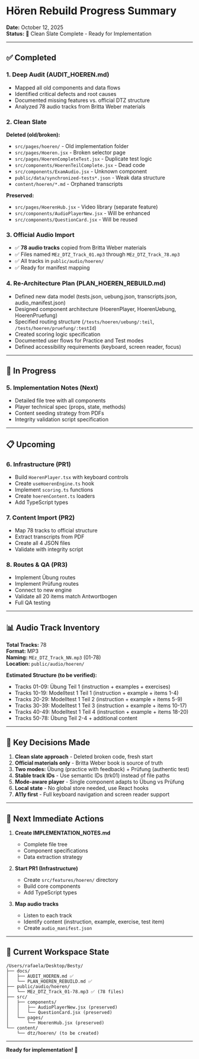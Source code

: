 # Hören Rebuild Progress Summary

**Date:** October 12, 2025  
**Status:** 🔄 Clean Slate Complete - Ready for Implementation

---

## ✅ Completed

### 1. Deep Audit (AUDIT_HOEREN.md)

- Mapped all old components and data flows
- Identified critical defects and root causes
- Documented missing features vs. official DTZ structure
- Analyzed 78 audio tracks from Britta Weber materials

### 2. Clean Slate

**Deleted (old/broken):**

- `src/pages/hoeren/` - Old implementation folder
- `src/pages/Hoeren.jsx` - Broken selector page
- `src/pages/HoerenCompleteTest.jsx` - Duplicate test logic
- `src/components/HoerenTeilComplete.jsx` - Dead code
- `src/components/ExamAudio.jsx` - Unknown component
- `public/data/synchronized-tests*.json` - Weak data structure
- `content/hoeren/*.md` - Orphaned transcripts

**Preserved:**

- `src/pages/HoerenHub.jsx` - Video library (separate feature)
- `src/components/AudioPlayerNew.jsx` - Will be enhanced
- `src/components/QuestionCard.jsx` - Will be reused

### 3. Official Audio Import

- ✅ **78 audio tracks** copied from Britta Weber materials
- ✅ Files named `MEz_DTZ_Track_01.mp3` through `MEz_DTZ_Track_78.mp3`
- ✅ All tracks in `public/audio/hoeren/`
- ✅ Ready for manifest mapping

### 4. Re-Architecture Plan (PLAN_HOEREN_REBUILD.md)

- Defined new data model (tests.json, uebung.json, transcripts.json, audio_manifest.json)
- Designed component architecture (HoerenPlayer, HoerenUebung, HoerenPruefung)
- Specified routing structure (`/tests/hoeren/uebung/:teil`, `/tests/hoeren/pruefung/:testId`)
- Created scoring logic specification
- Documented user flows for Practice and Test modes
- Defined accessibility requirements (keyboard, screen reader, focus)

---

## 🔄 In Progress

### 5. Implementation Notes (Next)

- Detailed file tree with all components
- Player technical spec (props, state, methods)
- Content seeding strategy from PDFs
- Integrity validation script specification

---

## 📋 Upcoming

### 6. Infrastructure (PR1)

- Build `HoerenPlayer.tsx` with keyboard controls
- Create `useHoerenEngine.ts` hook
- Implement `scoring.ts` functions
- Create `hoerenContent.ts` loaders
- Add TypeScript types

### 7. Content Import (PR2)

- Map 78 tracks to official structure
- Extract transcripts from PDF
- Create all 4 JSON files
- Validate with integrity script

### 8. Routes & QA (PR3)

- Implement Übung routes
- Implement Prüfung routes
- Connect to new engine
- Validate all 20 items match Antwortbogen
- Full QA testing

---

## 📊 Audio Track Inventory

**Total Tracks:** 78  
**Format:** MP3  
**Naming:** `MEz_DTZ_Track_NN.mp3` (01-78)  
**Location:** `public/audio/hoeren/`

**Estimated Structure (to be verified):**

- Tracks 01-09: Übung Teil 1 (instruction + examples + exercises)
- Tracks 10-19: Modelltest 1 Teil 1 (instruction + example + items 1-4)
- Tracks 20-29: Modelltest 1 Teil 2 (instruction + example + items 5-9)
- Tracks 30-39: Modelltest 1 Teil 3 (instruction + example + items 10-17)
- Tracks 40-49: Modelltest 1 Teil 4 (instruction + example + items 18-20)
- Tracks 50-78: Übung Teil 2-4 + additional content

---

## 🎯 Key Decisions Made

1. **Clean slate approach** - Deleted broken code, fresh start
2. **Official materials only** - Britta Weber book is source of truth
3. **Two modes:** Übung (practice with feedback) + Prüfung (authentic test)
4. **Stable track IDs** - Use semantic IDs (trk01) instead of file paths
5. **Mode-aware player** - Single component adapts to Übung vs Prüfung
6. **Local state** - No global store needed, use React hooks
7. **A11y first** - Full keyboard navigation and screen reader support

---

## 🚀 Next Immediate Actions

1. **Create IMPLEMENTATION_NOTES.md**
   - Complete file tree
   - Component specifications
   - Data extraction strategy

2. **Start PR1 (Infrastructure)**
   - Create `src/features/hoeren/` directory
   - Build core components
   - Add TypeScript types

3. **Map audio tracks**
   - Listen to each track
   - Identify content (instruction, example, exercise, test item)
   - Create `audio_manifest.json`

---

## 📁 Current Workspace State

```
/Users/rafaela/Desktop/Besty/
├── docs/
│   ├── AUDIT_HOEREN.md ✅
│   └── PLAN_HOEREN_REBUILD.md ✅
├── public/audio/hoeren/
│   └── MEz_DTZ_Track_01-78.mp3 ✅ (78 files)
├── src/
│   ├── components/
│   │   ├── AudioPlayerNew.jsx (preserved)
│   │   └── QuestionCard.jsx (preserved)
│   └── pages/
│       └── HoerenHub.jsx (preserved)
└── content/
    └── dtz/hoeren/ (to be created)
```

---

**Ready for implementation! 🎉**
